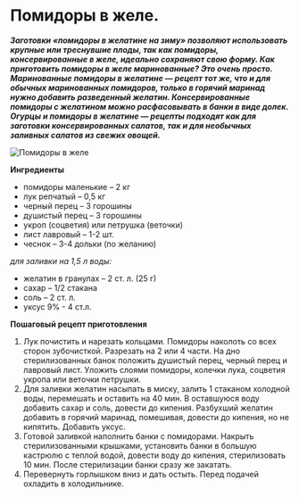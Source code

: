 # Помидоры в желе.
_**Заготовки «помидоры в желатине на зиму» позволяют использовать крупные или треснувшие плоды, так как помидоры, консервированные в желе, идеально сохраняют свою форму. Как приготовить помидоры в желе маринованные? Это очень просто. Маринованные помидоры в желатине — рецепт тот же, что и для обычных маринованных помидоров, только в горячий маринад нужно добавить разведенный желатин. Консервированные помидоры с желатином можно расфасовывать в банки в виде долек. Огурцы и помидоры в желатине — рецепты подходят как для заготовки консервированных салатов, так и для необычных заливных салатов из свежих овощей.**_

![Помидоры в желе](/images/Kulinar/Zagotovki/pomidory-v-zhele.jpg 'Помидоры в желе')

**Ингредиенты**

- помидоры маленькие – 2 кг
- лук репчатый – 0,5 кг
- черный перец – 3 горошины
- душистый перец – 3 горошины
- укроп (соцветия) или петрушка (веточки)
- лист лавровый – 1-2 шт.
- чеснок – 3-4 дольки (по желанию)

_для заливки на 1,5 л воды:_

- желатин в гранулах – 2 ст. л. (25 г)
- сахар – 1/2 стакана
- соль – 2 ст. л.
- уксус 9% - 4 ст.л.

**Пошаговый рецепт приготовления**

1. Лук почистить и нарезать кольцами. Помидоры наколоть со всех сторон зубочисткой. Разрезать на 2 или 4 части. На дно стерилизованных банок положить душистый перец, черный перец и лавровый лист. Уложить слоями помидоры, колечки лука, соцветия укропа или веточки петрушки.
2. Для заливки желатин насыпать в миску, залить 1 стаканом холодной воды, перемешать и оставить на 40 мин. В оставшуюся воду добавить сахар и соль, довести до кипения. Разбухший желатин добавить в горячий маринад, помешивая, довести до кипения, но не кипятить. Добавить уксус.
3. Готовой заливкой наполнить банки с помидорами. Накрыть стерилизованными крышками, установить банки в большую кастрюлю с теплой водой, довести воду до кипения, стерилизовать 10 мин. После стерилизации банки сразу же закатать.
4. Перевернуть горлышком вниз и дать остыть. Перед подачей охладить в холодильнике.
